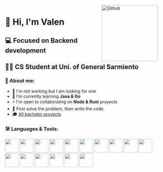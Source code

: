 <img width="186" align="right" alt="Github" src="https://media.npr.org/assets/img/2023/01/14/this-is-fine_sq-0bd6d8072e991dc4708be3668cd480ae7df18a11-s800-c85.jpg" />

# 👋 Hi, I'm Valen
## 💻 Focused on Backend development 
## 👨‍🎓 CS Student at Uni. of General Sarmiento

### 👾 About me:  
- 💼 I'm not working but I am looking for one  
- 🌱 I’m currently learning **Java & Go**  
- ⚡ I'm open to collaborating on **Node & Rust** proyects
- 🤍 First solve the problem, then write the code
- 🎓 [All bachelor proyects](https://github.com/stars/valrichter/lists/projectos-de-la-carrera)

### 🛠️ Languages & Tools:
  <div>
  <img id="java" width="45" src="https://devicon-website.vercel.app/api/java/plain.svg?color=%23EA2D2E" />
  <img id="go" width="45" src="https://devicon-website.vercel.app/api/go/plain.svg?color=%2300ACD7" />
  <img id="node" width="45" src="https://devicon-website.vercel.app/api/nodejs/plain.svg?color=%2383CD29" />
  <img id="python" width="45" src="https://devicon-website.vercel.app/api/python/plain.svg?color=%23FFD845" />

  <img id="spring" width="45" src="https://devicon-website.vercel.app/api/spring/plain.svg?color=%235FB832" />
  <img id="express" width="45" src="https://devicon-website.vercel.app/api/express/original.svg?color=%23444444" />
  <img id="nestjs" width="45" src="https://devicon-website.vercel.app/api/nestjs/plain.svg?color=%23DF234F" />

  <img id="postgresql" width="45" src="https://devicon-website.vercel.app/api/postgresql/plain.svg?color=%23336791" />
  <img id="mongodb" width="45" src="https://devicon-website.vercel.app/api/mongodb/plain.svg?color=%234FAA41" />
  <img id="redis" width="45" src="https://devicon-website.vercel.app/api/redis/plain.svg?color=%23D82C20" />


  <img id="docker" width="45" src="https://devicon-website.vercel.app/api/docker/plain.svg?color=%23019BC6" />
  <img id="kubernetes" width="45" src="https://devicon-website.vercel.app/api/kubernetes/plain.svg?color=%23486BB3" />
  
  <img id="aws" width="45" src="https://devicon-website.vercel.app/api/amazonwebservices/original.svg?color=%23F7A80D" />
  
  <img id="git" width="45" src="https://devicon-website.vercel.app/api/git/plain.svg?color=%23F34F29" />
  <img id="github" width="45" src="https://devicon-website.vercel.app/api/github/original.svg?color=%23FFFFFF" />
  
  <img id="linux" width="45" src="https://devicon-website.vercel.app/api/linux/plain.svg?color=%23777777" />
  </div>
